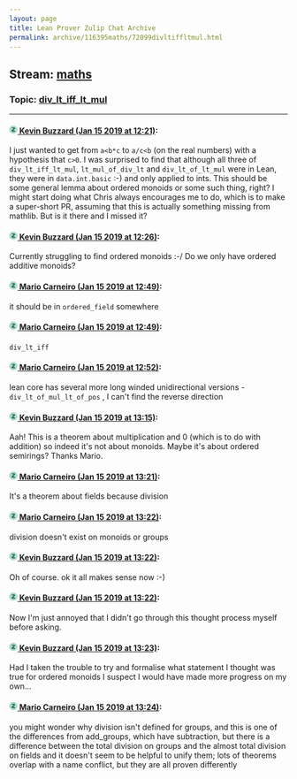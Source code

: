 ```yaml
---
layout: page
title: Lean Prover Zulip Chat Archive 
permalink: archive/116395maths/72099divltiffltmul.html
---
```


## Stream: [maths](index.html)
### Topic: [div_lt_iff_lt_mul](72099divltiffltmul.html)

---

#### [![Click to go to Zulip](../../assets/img/zulip2.png) Kevin Buzzard (Jan 15 2019 at 12:21)](https://leanprover.zulipchat.com/#narrow/stream/116395-maths/topic/div_lt_iff_lt_mul/near/155161891):
I just wanted to get from `a<b*c` to `a/c<b` (on the real  numbers) with a hypothesis that `c>0`. I was surprised to find that although all three of `div_lt_iff_lt_mul`, `lt_mul_of_div_lt` and `div_lt_of_lt_mul` were in Lean, they were in `data.int.basic` :-) and only applied to ints. This should be some general lemma about ordered monoids or some such thing, right? I might start doing what Chris always encourages me to do, which is to make a super-short PR, assuming that this is actually something missing from mathlib. But is it there and I missed it?

#### [![Click to go to Zulip](../../assets/img/zulip2.png) Kevin Buzzard (Jan 15 2019 at 12:26)](https://leanprover.zulipchat.com/#narrow/stream/116395-maths/topic/div_lt_iff_lt_mul/near/155162157):
Currently struggling to find ordered monoids :-/ Do we only have ordered additive monoids?

#### [![Click to go to Zulip](../../assets/img/zulip2.png) Mario Carneiro (Jan 15 2019 at 12:49)](https://leanprover.zulipchat.com/#narrow/stream/116395-maths/topic/div_lt_iff_lt_mul/near/155163224):
it should be in `ordered_field` somewhere

#### [![Click to go to Zulip](../../assets/img/zulip2.png) Mario Carneiro (Jan 15 2019 at 12:49)](https://leanprover.zulipchat.com/#narrow/stream/116395-maths/topic/div_lt_iff_lt_mul/near/155163236):
`div_lt_iff`

#### [![Click to go to Zulip](../../assets/img/zulip2.png) Mario Carneiro (Jan 15 2019 at 12:52)](https://leanprover.zulipchat.com/#narrow/stream/116395-maths/topic/div_lt_iff_lt_mul/near/155163385):
lean core has several more long winded unidirectional versions - `div_lt_of_mul_lt_of_pos` , I can't find the reverse direction

#### [![Click to go to Zulip](../../assets/img/zulip2.png) Kevin Buzzard (Jan 15 2019 at 13:15)](https://leanprover.zulipchat.com/#narrow/stream/116395-maths/topic/div_lt_iff_lt_mul/near/155164568):
Aah! This is a theorem about multiplication and 0 (which is to do with addition) so indeed it's not about monoids. Maybe it's about ordered semirings? Thanks Mario.

#### [![Click to go to Zulip](../../assets/img/zulip2.png) Mario Carneiro (Jan 15 2019 at 13:21)](https://leanprover.zulipchat.com/#narrow/stream/116395-maths/topic/div_lt_iff_lt_mul/near/155164872):
It's a theorem about fields because division

#### [![Click to go to Zulip](../../assets/img/zulip2.png) Mario Carneiro (Jan 15 2019 at 13:22)](https://leanprover.zulipchat.com/#narrow/stream/116395-maths/topic/div_lt_iff_lt_mul/near/155164927):
division doesn't exist on monoids or groups

#### [![Click to go to Zulip](../../assets/img/zulip2.png) Kevin Buzzard (Jan 15 2019 at 13:22)](https://leanprover.zulipchat.com/#narrow/stream/116395-maths/topic/div_lt_iff_lt_mul/near/155164929):
Oh of course. ok it all makes sense now :-)

#### [![Click to go to Zulip](../../assets/img/zulip2.png) Kevin Buzzard (Jan 15 2019 at 13:22)](https://leanprover.zulipchat.com/#narrow/stream/116395-maths/topic/div_lt_iff_lt_mul/near/155164934):
Now I'm just annoyed that I didn't go through this thought process myself before asking.

#### [![Click to go to Zulip](../../assets/img/zulip2.png) Kevin Buzzard (Jan 15 2019 at 13:23)](https://leanprover.zulipchat.com/#narrow/stream/116395-maths/topic/div_lt_iff_lt_mul/near/155164954):
Had I taken the trouble to try and formalise what statement I thought was true for ordered monoids I suspect I would have made more progress on my own...

#### [![Click to go to Zulip](../../assets/img/zulip2.png) Mario Carneiro (Jan 15 2019 at 13:24)](https://leanprover.zulipchat.com/#narrow/stream/116395-maths/topic/div_lt_iff_lt_mul/near/155165038):
you might wonder why division isn't defined for groups, and this is one of the differences from add_groups, which have subtraction, but there is a difference between the total division on groups and the almost total division on fields and it doesn't seem to be helpful to unify them; lots of theorems overlap with a name conflict, but they are all proven differently

